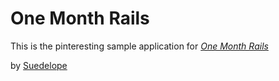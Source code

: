 # One Month Rails

This is the pinteresting sample application for
[*One Month Rails*](http://onemonthrails.com)

by [Suedelope](http://www.everygym.com)